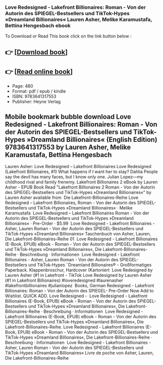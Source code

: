 ### Love Redesigned - Lakefront Billionaires: Roman - Von der Autorin des SPIEGEL-Bestsellers und TikTok-Hypes »Dreamland Billionaires« Lauren Asher, Melike Karamustafa, Bettina Hengesbach ebook

To Download or Read This book click on the link button below :

## 👉  [**[Download book](http://get-pdfs.com/download.php?group=book&from=github.com&id=701374&lnk=1066 "Download book")**]

## 👉  [**[Read online book](http://get-pdfs.com/download.php?group=book&from=github.com&id=701374&lnk=1066 "Read online book")**]


* Page: 480
* Format: pdf / epub / kindle
* ISBN: 9783641317553
* Publisher: Heyne Verlag



## Mobile bookmark bubble download Love Redesigned - Lakefront Billionaires: Roman - Von der Autorin des SPIEGEL-Bestsellers und TikTok-Hypes »Dreamland Billionaires« (English Edition) 9783641317553 by Lauren Asher, Melike Karamustafa, Bettina Hengesbach



 Lauren Asher: Love Redesigned – Lakefront Billionaires 
 Love Redesigned (Lakefront Billionaires, #1) What happens if I want her to stay? Dahlia People say the devil has many faces, but I know only one. Julian Lopez—my childhood rival and family frenemy.
 Lakefront Billionaires 2 eBook by Lauren Asher - EPUB Book Read &quot;Lakefront Billionaires 2 Roman - Von der Autorin des SPIEGEL-Bestsellers und TikTok-Hypes »Dreamland Billionaires«&quot; by Lauren Asher available from 
 Die Lakefront-Billionaires-Reihe Love Redesigned – Lakefront Billionaires, Roman - Von der Autorin des SPIEGEL-Bestsellers und TikTok-Hypes »Dreamland Billionaires« · Melike Karamustafa 
 Love Redesigned – Lakefront Billionaires Roman - Von der Autorin des SPIEGEL-Bestsellers und TikTok-Hypes »Dreamland Billionaires« · Pre-Order · $5.99 
 Love Redesigned - Lakefront Billionaires - Asher, Lauren Roman - Von der Autorin des SPIEGEL-Bestsellers und TikTok-Hypes »Dreamland Billionaires« Taschenbuch von Asher, Lauren, Die Lakefront-Billionaires-Reihe 01 
 Love Redesigned - Lakefront Billionaires (E-Book, EPUB) eBook - Roman - Von der Autorin des SPIEGEL-Bestsellers und TikTok-Hypes »Dreamland Billionaires«, Die Lakefront-Billionaires-Reihe · Beschreibung · Informationen 
 Love Redesigned - Lakefront Billionaires - Asher, Lauren Roman - Von der Autorin des SPIEGEL-Bestsellers und TikTok-Hypes ¯Dreamland Billionaires® - Großformatiges Paperback. Klappenbroschur, Hardcover (Kartoniert 
 Love Redesigned by Lauren Asher (#1 in Lakefront  - TikTok Love Redesigned by Lauren Asher (#1 in Lakefront Billionaires) #loveredesigned #laurenasher #lakefrontbillionaires #julianlopez 
 Books, German Redesigned - Lakefront Billionaires: Roman - Von der Autorin des SPIEGEL- Pre-Order Now Add to Wishlist. QUICK ADD. Love Redesigned - 
 Love Redesigned - Lakefront Billionaires (E-Book, EPUB) eBook - Roman - Von der Autorin des SPIEGEL-Bestsellers und TikTok-Hypes »Dreamland Billionaires«, Die Lakefront-Billionaires-Reihe · Beschreibung · Informationen 
 Love Redesigned - Lakefront Billionaires (E-Book, EPUB) eBook - Roman - Von der Autorin des SPIEGEL-Bestsellers und TikTok-Hypes »Dreamland Billionaires«, Die Lakefront-Billionaires-Reihe.
 Love Redesigned - Lakefront Billionaires (E-Book, EPUB) eBook - Roman - Von der Autorin des SPIEGEL-Bestsellers und TikTok-Hypes »Dreamland Billionaires«, Die Lakefront-Billionaires-Reihe · Beschreibung · Informationen 
 Love Redesigned - Lakefront Billionaires - Asher, Lauren Roman - Von der Autorin des SPIEGEL-Bestsellers und TikTok-Hypes »Dreamland Billionaires« Livre de poche von Asher, Lauren, Die Lakefront-Billionaires-Reihe 





